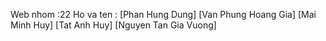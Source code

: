 Web nhom :22
Ho va ten : [Phan Hung Dung]
            [Van Phung Hoang Gia]
            [Mai Minh Huy]
            [Tat Anh Huy]
            [Nguyen Tan Gia Vuong]
